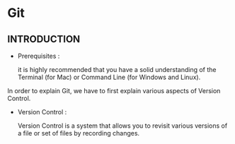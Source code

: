 # Git 

## INTRODUCTION

* Prerequisites :

  it is highly recommended that you have a solid understanding of the Terminal (for Mac) or Command Line (for Windows and Linux).

In order to explain Git, we have to first explain various aspects of Version Control.

* Version Control : 

   Version Control is a system that allows you to revisit various versions of a file or set of files by recording changes.
